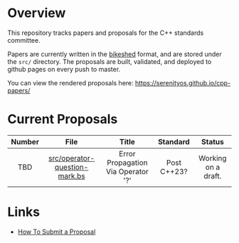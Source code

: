 # Overview

This repository tracks papers and proposals for the C++ standards committee.

Papers are currently written in the [bikeshed] format, and are stored under the
`src/` directory. The proposals are built, validated, and deployed to github pages
on every push to master.

You can view the rendered proposals here: https://serenityos.github.io/cpp-papers/

# Current Proposals

| Number |                                      File                      |               Title                |  Standard   |       Status        |
|:------:|:--------------------------------------------------------------:|:----------------------------------:|:-----------:|:-------------------:|
|  TBD   | [src/operator-question-mark.bs](src/operator-question-mark.bs) | Error Propagation Via Operator '?' | Post C++23? | Working on a draft. |


# Links

- [How To Submit a Proposal](https://isocpp.org/std/submit-a-proposal)

[bikeshed]: https://github.com/tabatkins/bikeshed
